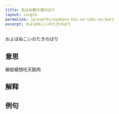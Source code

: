 ```yaml
---
title: 及ばぬ鯉の滝のばり
layout: single
permalink: /proverbs/oyobanu-koi-no-taki-no-bari
excerpt: およばぬこいのたきのばり
---
```


およばぬこいのたきのばり

## 意思

癞蛤蟆想吃天鹅肉

## 解释

## 例句

